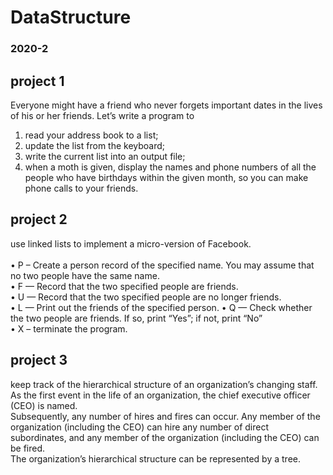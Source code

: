 # DataStructure
### 2020-2

## project 1
Everyone might have a friend who never forgets important dates in the lives of his or her friends. Let’s 
write a program to
1. read your address book to a list; 
2. update the list from the keyboard; 
3. write the current list into an output file; 
4. when a moth is given, display the names and phone numbers of all the people who have birthdays 
within the given month, so you can make phone calls to your friends. 

## project 2
use linked lists to implement a micro-version of Facebook.<br><br>
• P <name> – Create a person record of the specified name. You may assume that no two people have 
the same name.<br>
• F <name1> <name2> — Record that the two specified people are friends.<br>
• U <name1> <name2> — Record that the two specified people are no longer friends.<br>
• L <name> — Print out the friends of the specified person. • Q <name1> <name2> — Check whether the two people are friends. If so, print “Yes”; if not, print 
“No”<br>
• X – terminate the program.<br>

## project 3 
keep track of the hierarchical structure of an organization’s changing staff.<br> 
As the first event in the life of an organization, the chief executive officer (CEO) is named.<br>
Subsequently, any number of hires and fires can occur. Any member of the organization (including the CEO) 
can hire any number of direct subordinates, and any member of the organization (including the CEO) can 
be fired.<br>
The organization’s hierarchical structure can be represented by a tree. 
